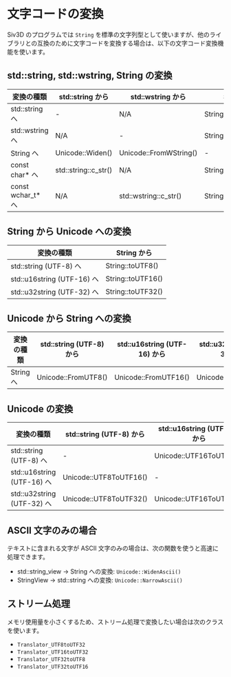 
# 文字コードの変換

Siv3D のプログラムでは `String` を標準の文字列型として使いますが、他のライブラリとの互換のために文字コードを変換する場合は、以下の文字コード変換機能を使います。

## std::string, std::wstring, String の変換

| 変換の種類            |  std::string から      |  std::wstring から       |  String から               |
|------------------|----------------------|------------------------|--------------------------|
| std::string へ    | -                    | N/A                    | String::narrow()         |
| std::wstring へ   | N/A                  | -                      | String::toWstr()         |
| String へ         | Unicode::Widen()     | Unicode::FromWString() | -                        |
| const char* へ    | std::string::c_str() | N/A                    | String::narrow().c_str() |
| const wchar_t* へ | N/A                  | std::wstring::c_str()  | String::toWstr().c_str() |


## String から Unicode への変換

| 変換の種類                     |  String から        |
|---------------------------|-------------------|
| std::string (UTF-8) へ     | String::toUTF8()  |
| std::u16string (UTF-16) へ | String::toUTF16() |
| std::u32string (UTF-32) へ | String::toUTF32() |


## Unicode から String への変換

| 変換の種類    |  std::string (UTF-8) から |  std::u16string (UTF-16) から |  std::u32string (UTF-32) から |
|----------|-------------------------|-----------------------------|-----------------------------|
| String へ | Unicode::FromUTF8()     | Unicode::FromUTF16()        | Unicode::FromUTF32()        |


## Unicode の変換

| 変換の種類                     |  std::string (UTF-8) から |  std::u16string (UTF-16) から |  std::u32string (UTF-32) から |
|---------------------------|-------------------------|-----------------------------|-----------------------------|
| std::string (UTF-8) へ     | -                       | Unicode::UTF16ToUTF8()      | Unicode::UTF32ToUTF8()      |
| std::u16string (UTF-16) へ | Unicode::UTF8ToUTF16()  | -                           | Unicode::UTF32ToUTF16()     |
| std::u32string (UTF-32) へ | Unicode::UTF8ToUTF32()  | Unicode::UTF16ToUTF32()     | -                           |


## ASCII 文字のみの場合
テキストに含まれる文字が ASCII 文字のみの場合は、次の関数を使うと高速に処理できます。

- std::string_view → String への変換: `Unicode::WidenAscii()`
- StringView → std::string への変換: `Unicode::NarrowAscii()`


## ストリーム処理
メモリ使用量を小さくするため、ストリーム処理で変換したい場合は次のクラスを使います。

 - `Translator_UTF8toUTF32`
 - `Translator_UTF16toUTF32`
 - `Translator_UTF32toUTF8`
 - `Translator_UTF32toUTF16`

